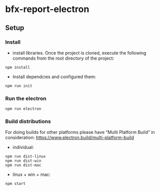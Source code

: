 # bfx-report-electron

## Setup

### Install

- install libraries. Once the project is cloned, execute the following commands from the root directory of the project:

```console
npm install
```

- Install dependcies and configured them:

```console
npm run init
```

### Run the electron

```console
npm run electron
```

### Build distributions

For doing builds for other platforms please have “Multi Platform Build” in consideration: https://www.electron.build/multi-platform-build

- individual:
```console
npm run dist-linux
npm run dist-win
npm run dist-mac
```

- linux + win + mac:
```console
npm start
```
